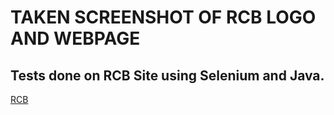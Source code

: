 # TAKEN SCREENSHOT OF RCB LOGO AND WEBPAGE 

## Tests done on RCB Site using Selenium and Java.

[RCB](https://www.royalchallengers.com/)
